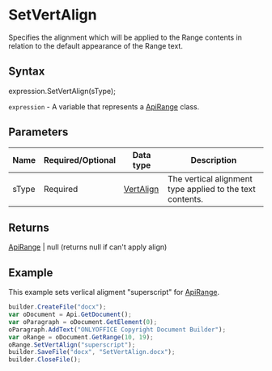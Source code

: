 # SetVertAlign

Specifies the alignment which will be applied to the Range contents in relation to the default appearance of the Range text.

## Syntax

expression.SetVertAlign(sType);

`expression` - A variable that represents a [ApiRange](../ApiRange.md) class.

## Parameters

| **Name** | **Required/Optional** | **Data type** | **Description** |
| ------------- | ------------- | ------------- | ------------- |
| sType | Required | [VertAlign](../../../Enumerations/VertAlign.md) | The vertical alignment type applied to the text contents. |

## Returns

[ApiRange](../ApiRange.md) &#124; null (returns null if can't apply align)

## Example

This example sets verlical aligment "superscript" for [ApiRange](../ApiRange.md).

```javascript
builder.CreateFile("docx");
var oDocument = Api.GetDocument();
var oParagraph = oDocument.GetElement(0);
oParagraph.AddText("ONLYOFFICE Copyright Document Builder");
var oRange = oDocument.GetRange(10, 19);
oRange.SetVertAlign("superscript");
builder.SaveFile("docx", "SetVertAlign.docx");
builder.CloseFile();
```